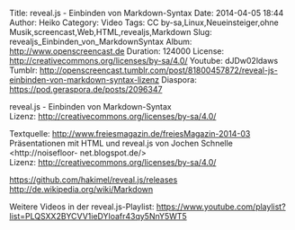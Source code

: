 Title: reveal.js - Einbinden von Markdown-Syntax
Date: 2014-04-05 18:44
Author: Heiko
Category: Video
Tags: CC by-sa,Linux,Neueinsteiger,ohne Musik,screencast,Web,HTML,revealjs,Markdown
Slug: revealjs_Einbinden_von_MarkdownSyntax
Album: http://www.openscreencast.de
Duration: 124000
License: http://creativecommons.org/licenses/by-sa/4.0/
Youtube: dJDw02ldaws
Tumblr: http://openscreencast.tumblr.com/post/81800457872/reveal-js-einbinden-von-markdown-syntax-lizenz
Diaspora: https://pod.geraspora.de/posts/2096347

reveal.js - Einbinden von Markdown-Syntax  
Lizenz: <http://creativecommons.org/licenses/by-sa/4.0/>  
  
Textquelle: <http://www.freiesmagazin.de/freiesMagazin-2014-03>  
Präsentationen mit HTML und reveal.js von Jochen Schnelle <http://noisefloor-
net.blogspot.de/>  
Lizenz: <http://creativecommons.org/licenses/by-sa/4.0/>  
  
<https://github.com/hakimel/reveal.js/releases>  
<http://de.wikipedia.org/wiki/Markdown>  
  
Weitere Videos in der reveal.js-Playlist:
<https://www.youtube.com/playlist?list=PLQSXX2BYCVV1ieDYloafr43qy5NnY5WT5>  
  

